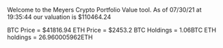 Welcome to the Meyers Crypto Portfolio Value tool. 
As of 07/30/21 at 19:35:44 our valuation is $110464.24 

BTC Price = $41816.94
 ETH Price = $2453.2
BTC Holdings = 1.06BTC
 ETH holdings = 26.960005962ETH 
